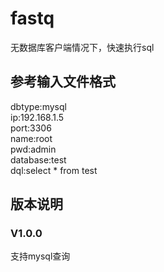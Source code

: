 # fastq
无数据库客户端情况下，快速执行sql  
## 参考输入文件格式  
dbtype:mysql  
ip:192.168.1.5  
port:3306  
name:root  
pwd:admin  
database:test  
dql:select * from test  

## 版本说明
### V1.0.0
支持mysql查询
